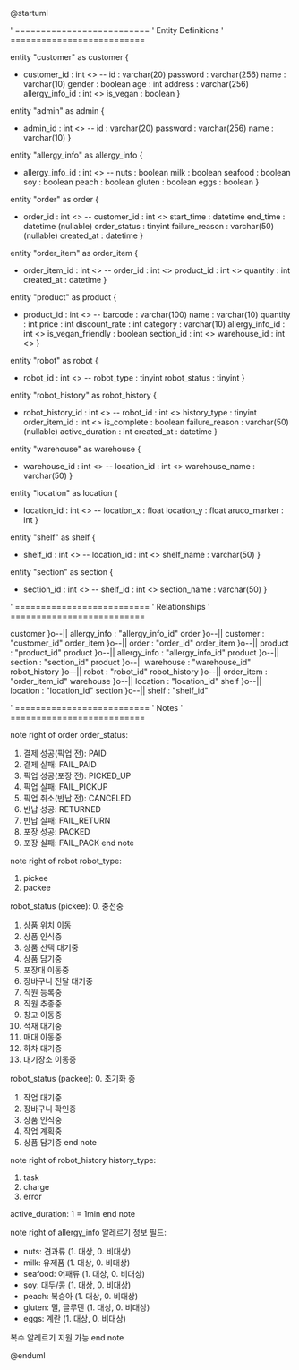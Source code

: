 @startuml

' ==========================
'  Entity Definitions
' ==========================

entity "customer" as customer {
  * customer_id : int <<PK>>
  --
  id : varchar(20)
  password : varchar(256)
  name : varchar(10)
  gender : boolean
  age : int
  address : varchar(256)
  allergy_info_id : int <<FK>>
  is_vegan : boolean
}

entity "admin" as admin {
  * admin_id : int <<PK>>
  --
  id : varchar(20)
  password : varchar(256)
  name : varchar(10)
}

entity "allergy_info" as allergy_info {
  * allergy_info_id : int <<PK>>
  --
  nuts : boolean
  milk : boolean
  seafood : boolean
  soy : boolean
  peach : boolean
  gluten : boolean
  eggs : boolean
}

entity "order" as order {
  * order_id : int <<PK>>
  --
  customer_id : int <<FK>>
  start_time : datetime
  end_time : datetime (nullable)
  order_status : tinyint
  failure_reason : varchar(50) (nullable)
  created_at : datetime
}

entity "order_item" as order_item {
  * order_item_id : int <<PK>>
  --
  order_id : int <<FK>>
  product_id : int <<FK>>
  quantity : int
  created_at : datetime
}

entity "product" as product {
  * product_id : int <<PK>>
  --
  barcode : varchar(100)
  name : varchar(10)
  quantity : int
  price : int
  discount_rate : int
  category : varchar(10)
  allergy_info_id : int <<FK>>
  is_vegan_friendly : boolean
  section_id : int <<FK>>
  warehouse_id : int <<FK>>
}

entity "robot" as robot {
  * robot_id : int <<PK>>
  --
  robot_type : tinyint
  robot_status : tinyint
}

entity "robot_history" as robot_history {
  * robot_history_id : int <<PK>>
  --
  robot_id : int <<FK>>
  history_type : tinyint
  order_item_id : int <<FK>>
  is_complete : boolean
  failure_reason : varchar(50) (nullable)
  active_duration : int
  created_at : datetime
}

entity "warehouse" as warehouse {
  * warehouse_id : int <<PK>>
  --
  location_id : int <<FK>>
  warehouse_name : varchar(50)
}

entity "location" as location {
  * location_id : int <<PK>>
  --
  location_x : float
  location_y : float
  aruco_marker : int
}

entity "shelf" as shelf {
  * shelf_id : int <<PK>>
  --
  location_id : int <<FK>>
  shelf_name : varchar(50)
}

entity "section" as section {
  * section_id : int <<PK>>
  --
  shelf_id : int <<FK>>
  section_name : varchar(50)
}

' ==========================
'  Relationships
' ==========================

customer }o--|| allergy_info : "allergy_info_id"
order }o--|| customer : "customer_id"
order_item }o--|| order : "order_id"
order_item }o--|| product : "product_id"
product }o--|| allergy_info : "allergy_info_id"
product }o--|| section : "section_id"
product }o--|| warehouse : "warehouse_id"
robot_history }o--|| robot : "robot_id"
robot_history }o--|| order_item : "order_item_id"
warehouse }o--|| location : "location_id"
shelf }o--|| location : "location_id"
section }o--|| shelf : "shelf_id"

' ==========================
'  Notes
' ==========================

note right of order
  order_status:
  1. 결제 성공(픽업 전): PAID
  2. 결제 실패: FAIL_PAID
  3. 픽업 성공(포장 전): PICKED_UP
  4. 픽업 실패: FAIL_PICKUP
  5. 픽업 취소(반납 전): CANCELED
  6. 반납 성공: RETURNED
  7. 반납 실패: FAIL_RETURN
  8. 포장 성공: PACKED
  9. 포장 실패: FAIL_PACK
end note

note right of robot
  robot_type:
  1. pickee
  2. packee

  robot_status (pickee):
  0. 충전중
  1. 상품 위치 이동
  2. 상품 인식중
  3. 상품 선택 대기중
  4. 상품 담기중
  5. 포장대 이동중
  6. 장바구니 전달 대기중
  7. 직원 등록중
  8. 직원 추종중
  9. 창고 이동중
  10. 적재 대기중
  11. 매대 이동중
  12. 하차 대기중
  13. 대기장소 이동중

  robot_status (packee):
  0. 초기화 중
  1. 작업 대기중
  2. 장바구니 확인중
  3. 상품 인식중
  4. 작업 계획중
  5. 상품 담기중
end note

note right of robot_history
  history_type:
  1. task
  3. charge
  5. error

  active_duration:
  1 = 1min
end note

note right of allergy_info
  알레르기 정보 필드:
  - nuts: 견과류 (1. 대상, 0. 비대상)
  - milk: 유제품 (1. 대상, 0. 비대상)
  - seafood: 어패류 (1. 대상, 0. 비대상)
  - soy: 대두/콩 (1. 대상, 0. 비대상)
  - peach: 복숭아 (1. 대상, 0. 비대상)
  - gluten: 밀, 글루텐 (1. 대상, 0. 비대상)
  - eggs: 계란 (1. 대상, 0. 비대상)
  
  복수 알레르기 지원 가능
end note

@enduml
